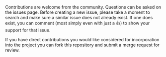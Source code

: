 Contributions are welcome from the community. Questions can be asked on the issues page. Before creating a new issue, please take a moment to search and make sure a similar issue does not already exist. If one does exist, you can comment (most simply even with just a :+1:) to show your support for that issue.

If you have direct contributions you would like considered for incorporation into the project you can fork this repository and submit a merge request for review.
